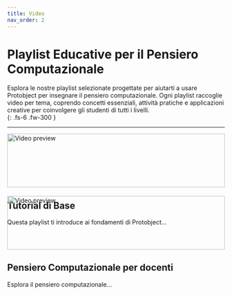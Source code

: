 ```yaml
---
title: Video
nav_order: 2
---
```



# Playlist Educative per il Pensiero Computazionale

Esplora le nostre playlist selezionate progettate per aiutarti a usare Protobject per insegnare il pensiero computazionale. Ogni playlist raccoglie video per tema, coprendo concetti essenziali, attività pratiche e applicazioni creative per coinvolgere gli studenti di tutti i livelli.  
{: .fs-6 .fw-300 }

---

<div style="display: flex; flex-wrap: wrap; gap: 20px;">
  <div style="flex: 1; min-width: 300px;">
    <a href="https://www.youtube.com/watch?v=jiW3Zux8m50&list=PLudqmkJ6JIlXEybl1eEy8Bv6eYqAgnz9K">
      <img src="https://img.youtube.com/vi/jiW3Zux8m50/maxresdefault.jpg" alt="Video preview" style="width: 100%; height: auto;">
    </a>
    <h2>Tutorial di Base</h2>
    <p>Questa playlist ti introduce ai fondamenti di Protobject...</p>
  </div>
  <div style="flex: 1; min-width: 300px;">
    <a href="https://www.youtube.com/watch?v=2NpFTsn4daU&list=PLudqmkJ6JIlVT-LiQ-XNumdtCELWFnh11">
      <img src="https://img.youtube.com/vi/2NpFTsn4daU/maxresdefault.jpg" alt="Video preview" style="width: 100%; height: auto;">
    </a>
    <h2>Pensiero Computazionale per docenti</h2>
    <p>Esplora il pensiero computazionale...</p>
  </div>
</div>



